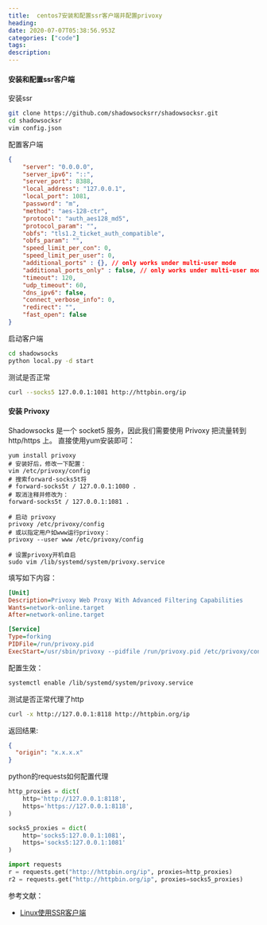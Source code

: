 ```yaml
---
title:  centos7安装和配置ssr客户端并配置privoxy
heading: 
date: 2020-07-07T05:38:56.953Z
categories: ["code"]
tags: 
description: 
---
```


#### 安装和配置ssr客户端

安装ssr
```bash
git clone https://github.com/shadowsocksrr/shadowsocksr.git
cd shadowsocksr
vim config.json
```

配置客户端
```json
{
    "server": "0.0.0.0",
    "server_ipv6": "::",
    "server_port": 8388,
    "local_address": "127.0.0.1",
    "local_port": 1081,
    "password": "m",
    "method": "aes-128-ctr",
    "protocol": "auth_aes128_md5",
    "protocol_param": "",
    "obfs": "tls1.2_ticket_auth_compatible",
    "obfs_param": "",
    "speed_limit_per_con": 0,
    "speed_limit_per_user": 0,
    "additional_ports" : {}, // only works under multi-user mode
    "additional_ports_only" : false, // only works under multi-user mode
    "timeout": 120,
    "udp_timeout": 60,
    "dns_ipv6": false,
    "connect_verbose_info": 0,
    "redirect": "",
    "fast_open": false
}

```

启动客户端
```bash
cd shadowsocks
python local.py -d start
```

测试是否正常
```bash 
curl --socks5 127.0.0.1:1081 http://httpbin.org/ip
```

#### 安装 Privoxy
Shadowsocks 是一个 socket5 服务，因此我们需要使用 Privoxy 把流量转到 http/https 上。
直接使用yum安装即可：
```bahs
yum install privoxy
# 安装好后，修改一下配置：
vim /etc/privoxy/config
# 搜索forward-socks5t将
# forward-socks5t / 127.0.0.1:1080 .
# 取消注释并修改为：
forward-socks5t / 127.0.0.1:1081 .

# 启动 privoxy
privoxy /etc/privoxy/config
# 或以指定用户如www运行privoxy：
privoxy --user www /etc/privoxy/config

# 设置privoxy开机自启
sudo vim /lib/systemd/system/privoxy.service
```

填写如下内容：
```ini
[Unit]
Description=Privoxy Web Proxy With Advanced Filtering Capabilities
Wants=network-online.target
After=network-online.target

[Service]
Type=forking
PIDFile=/run/privoxy.pid
ExecStart=/usr/sbin/privoxy --pidfile /run/privoxy.pid /etc/privoxy/config
```
配置生效：
```bash
systemctl enable /lib/systemd/system/privoxy.service
```

测试是否正常代理了http
```bash
curl -x http://127.0.0.1:8118 http://httpbin.org/ip
```
返回结果:
```json
{
  "origin": "x.x.x.x"
}
```

python的requests如何配置代理
```python
http_proxies = dict(
    http='http://127.0.0.1:8118',
    https='https://127.0.0.1:8118',
)

socks5_proxies = dict(
	http='socks5:127.0.0.1:1081',
	https='socks5:127.0.0.1:1081'
)

import requests 
r = requests.get("http://httpbin.org/ip", proxies=http_proxies)
r2 = requests.get("http://httpbin.org/ip", proxies=socks5_proxies)

```


参考文献：
- [Linux使用SSR客户端](https://mikoto10032.github.io/post/%E7%A8%8B%E5%BA%8F%E5%91%98%E9%82%A3%E4%BA%9B%E4%BA%8B/linux%E4%BD%BF%E7%94%A8ssr%E5%AE%A2%E6%88%B7%E7%AB%AF/)